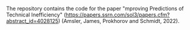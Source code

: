The repository contains the code for the paper "mproving Predictions of Technical Inefficiency" (https://papers.ssrn.com/sol3/papers.cfm?abstract_id=4028125) (Amsler, James, Prokhorov and Schmidt, 2022).
